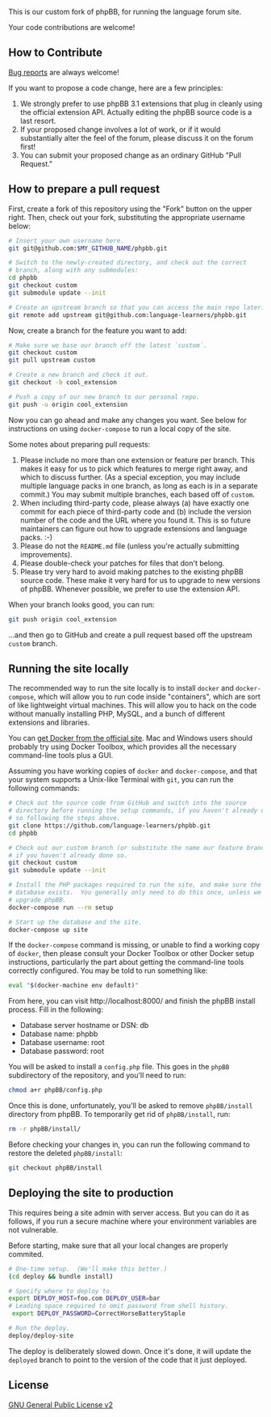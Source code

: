 This is our custom fork of phpBB, for running the language forum site.

Your code contributions are welcome!

## How to Contribute

[Bug reports](https://github.com/language-learners/phpbb/issues) are
always welcome!

If you want to propose a code change, here are a few principles:

1. We strongly prefer to use phpBB 3.1 extensions that plug in cleanly
   using the official extension API.  Actually editing the phpBB source
   code is a last resort.
2. If your proposed change involves a lot of work, or if it would
   substantially alter the feel of the forum, please discuss it on the
   forum first!
3. You can submit your proposed change as an ordinary GitHub "Pull
   Request."

## How to prepare a pull request

First, create a fork of this repository using the "Fork" button on the
upper right.  Then, check out your fork, substituting the appropriate
username below:

```sh
# Insert your own username here.
git git@github.com:$MY_GITHUB_NAME/phpbb.git

# Switch to the newly-created directory, and check out the correct
# branch, along with any submodules:
cd phpbb
git checkout custom
git submodule update --init

# Create an upstream branch so that you can access the main repo later:
git remote add upstream git@github.com:language-learners/phpbb.git
```

Now, create a branch for the feature you want to add:

```sh
# Make sure we base our branch off the latest `custom`.
git checkout custom
git pull upstream custom

# Create a new branch and check it out.
git checkout -b cool_extension

# Push a copy of our new branch to our personal repo.
git push -u origin cool_extension
```

Now you can go ahead and make any changes you want.  See below for
instructions on using `docker-compose` to run a local copy of the site.

Some notes about preparing pull requests:

1. Please include no more than one extension or feature per branch.  This
   makes it easy for us to pick which features to merge right away, and
   which to discuss further.  (As a special exception, you may include
   multiple language packs in one branch, as long as each is in a separate
   commit.)  You may submit multiple branches, each based off of `custom`.
2. When including third-party code, please always (a) have exactly one
   commit for each piece of third-party code and (b) include the version
   number of the code and the URL where you found it.  This is so future
   maintainers can figure out how to upgrade extensions and language
   packs. :-)
3. Please do not the `README.md` file (unless you're actually submitting
   improvements).
4. Please double-check your patches for files that don't belong.
5. Please try very hard to avoid making patches to the existing phpBB
   source code.  These make it very hard for us to upgrade to new versions
   of phpBB.  Whenever possible, we prefer to use the extension API.

When your branch looks good, you can run:

```sh
git push origin cool_extension
```

...and then go to GitHub and create a pull request based off the upstream
`custom` branch.

## Running the site locally

The recommended way to run the site locally is to install `docker` and
`docker-compose`, which will allow you to run code inside "containers",
which are sort of like lightweight virtual machines.  This will allow you
to hack on the code without manually installing PHP, MySQL, and a bunch of
different extensions and libraries.

You can [get Docker from the official site](https://www.docker.com/).  Mac
and Windows users should probably try using Docker Toolbox, which provides
all the necessary command-line tools plus a GUI.

Assuming you have working copies of `docker` and `docker-compose`, and that
your system supports a Unix-like Terminal with `git`, you can run the
following commands:

```sh
# Check out the source code from GitHub and switch into the source
# directory before running the setup commands, if you haven't already done
# so following the steps above.
git clone https://github.com/language-learners/phpbb.git
cd phpbb

# Check out our custom branch (or substitute the name our feature branch),
# if you haven't already done so.
git checkout custom
git submodule update --init

# Install the PHP packages required to run the site, and make sure the
# database exists.  You generally only need to do this once, unless we
# upgrade phpBB.
docker-compose run --rm setup

# Start up the database and the site.
docker-compose up site
```

If the `docker-compose` command is missing, or unable to find a working
copy of `docker`, then please consult your Docker Toolbox or other Docker
setup instructions, particularly the part about getting the command-line
tools correctly configured.  You may be told to run something like:

```sh
eval "$(docker-machine env default)"
```

From here, you can visit http://localhost:8000/ and finish the phpBB
install process.  Fill in the following:

- Database server hostname or DSN: db
- Database name: phpbb
- Database username: root
- Database password: root

You will be asked to install a `config.php` file.  This goes in the `phpBB`
subdirectory of the repository, and you'll need to run:

```sh
chmod a+r phpBB/config.php
```

Once this is done, unfortunately, you'll be asked to remove `phpBB/install`
directory from phpBB.  To temporarily get rid of `phpBB/install`, run:

```sh
rm -r phpBB/install/
```

Before checking your changes in, you can run the following command to
restore the deleted `phpBB/install`:

```sh
git checkout phpBB/install
```

## Deploying the site to production

This requires being a site admin with server access.  But you can do it as
follows, if you run a secure machine where your environment variables are
not vulnerable.

Before starting, make sure that all your local changes are properly
commited.

```sh
# One-time setup.  (We'll make this better.)
(cd deploy && bundle install)

# Specify where to deploy to.
export DEPLOY_HOST=foo.com DEPLOY_USER=bar
# Leading space required to omit password from shell history.
 export DEPLOY_PASSWORD=CorrectHorseBatteryStaple

# Run the deploy.
deploy/deploy-site
```

The deploy is deliberately slowed down.  Once it's done, it will update the
`deployed` branch to point to the version of the code that it just deployed.

## License

[GNU General Public License v2](http://opensource.org/licenses/gpl-2.0.php)
